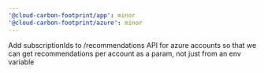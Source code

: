 ```yaml
---
'@cloud-carbon-footprint/app': minor
'@cloud-carbon-footprint/azure': minor
---
```


Add subscriptionIds to /recommendations API for azure accounts so that we can get recommendations per account as a param, not just from an env variable
